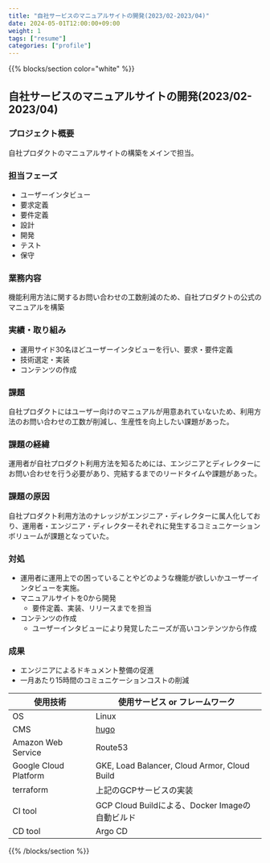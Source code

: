 ```yaml
---
title: "自社サービスのマニュアルサイトの開発(2023/02-2023/04)"
date: 2024-05-01T12:00:00+09:00
weight: 1
tags: ["resume"]
categories: ["profile"]
---
```


{{% blocks/section color="white" %}}

## 自社サービスのマニュアルサイトの開発(2023/02-2023/04)

### プロジェクト概要

自社プロダクトのマニュアルサイトの構築をメインで担当。

### 担当フェーズ

- ユーザーインタビュー
- 要求定義
- 要件定義
- 設計
- 開発
- テスト
- 保守

### 業務内容

機能利用方法に関するお問い合わせの工数削減のため、自社プロダクトの公式のマニュアルを構築

### 実績・取り組み

- 運用サイド30名ほどユーザーインタビューを行い、要求・要件定義
- 技術選定・実装
- コンテンツの作成

### 課題

自社プロダクトにはユーザー向けのマニュアルが用意あれていないため、利用方法のお問い合わせの工数が削減し、生産性を向上したい課題があった。

### 課題の経緯

運用者が自社プロダクト利用方法を知るためには、エンジニアとディレクターにお問い合わせを行う必要があり、完結するまでのリードタイムや課題があった。

### 課題の原因

自社プロダクト利用方法のナレッジがエンジニア・ディレクターに属人化しており、運用者・エンジニア・ディレクターそれぞれに発生するコミュニケーションボリュームが課題となっていた。

### 対処

- 運用者に運用上での困っていることやどのような機能が欲しいかユーザーインタビューを実施。
- マニュアルサイトを0から開発
  - 要件定義、実装、リリースまでを担当
- コンテンツの作成
  - ユーザーインタビューにより発覚したニーズが高いコンテンツから作成

### 成果

- エンジニアによるドキュメント整備の促進
- 一月あたり15時間のコミュニケーションコストの削減

|使用技術|使用サービス or フレームワーク|
|---|-----|
|OS|Linux|
|CMS|[hugo](https://gohugo.io/hosting-and-deployment/hosting-on-github/)|
|Amazon Web Service|Route53|
|Google Cloud Platform|GKE, Load Balancer, Cloud Armor, Cloud Build|
|terraform|上記のGCPサービスの実装|
|CI tool|GCP Cloud Buildによる、Docker Imageの自動ビルド|
|CD tool|Argo CD|

{{% /blocks/section %}}
